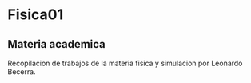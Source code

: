 # Fisica01
## Materia academica

Recopilacion de trabajos de la materia fisica y simulacion por Leonardo Becerra.
